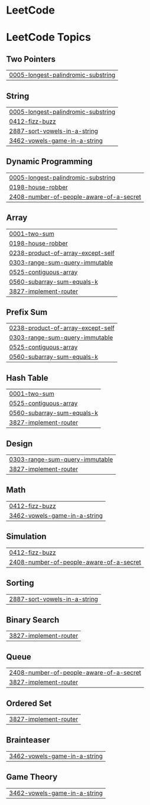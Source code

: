 # LeetCode
<!---LeetCode Topics Start-->
# LeetCode Topics
## Two Pointers
|  |
| ------- |
| [0005-longest-palindromic-substring](https://github.com/vishnukhare/LeetCode/tree/master/0005-longest-palindromic-substring) |
## String
|  |
| ------- |
| [0005-longest-palindromic-substring](https://github.com/vishnukhare/LeetCode/tree/master/0005-longest-palindromic-substring) |
| [0412-fizz-buzz](https://github.com/vishnukhare/LeetCode/tree/master/0412-fizz-buzz) |
| [2887-sort-vowels-in-a-string](https://github.com/vishnukhare/LeetCode/tree/master/2887-sort-vowels-in-a-string) |
| [3462-vowels-game-in-a-string](https://github.com/vishnukhare/LeetCode/tree/master/3462-vowels-game-in-a-string) |
## Dynamic Programming
|  |
| ------- |
| [0005-longest-palindromic-substring](https://github.com/vishnukhare/LeetCode/tree/master/0005-longest-palindromic-substring) |
| [0198-house-robber](https://github.com/vishnukhare/LeetCode/tree/master/0198-house-robber) |
| [2408-number-of-people-aware-of-a-secret](https://github.com/vishnukhare/LeetCode/tree/master/2408-number-of-people-aware-of-a-secret) |
## Array
|  |
| ------- |
| [0001-two-sum](https://github.com/vishnukhare/LeetCode/tree/master/0001-two-sum) |
| [0198-house-robber](https://github.com/vishnukhare/LeetCode/tree/master/0198-house-robber) |
| [0238-product-of-array-except-self](https://github.com/vishnukhare/LeetCode/tree/master/0238-product-of-array-except-self) |
| [0303-range-sum-query-immutable](https://github.com/vishnukhare/LeetCode/tree/master/0303-range-sum-query-immutable) |
| [0525-contiguous-array](https://github.com/vishnukhare/LeetCode/tree/master/0525-contiguous-array) |
| [0560-subarray-sum-equals-k](https://github.com/vishnukhare/LeetCode/tree/master/0560-subarray-sum-equals-k) |
| [3827-implement-router](https://github.com/vishnukhare/LeetCode/tree/master/3827-implement-router) |
## Prefix Sum
|  |
| ------- |
| [0238-product-of-array-except-self](https://github.com/vishnukhare/LeetCode/tree/master/0238-product-of-array-except-self) |
| [0303-range-sum-query-immutable](https://github.com/vishnukhare/LeetCode/tree/master/0303-range-sum-query-immutable) |
| [0525-contiguous-array](https://github.com/vishnukhare/LeetCode/tree/master/0525-contiguous-array) |
| [0560-subarray-sum-equals-k](https://github.com/vishnukhare/LeetCode/tree/master/0560-subarray-sum-equals-k) |
## Hash Table
|  |
| ------- |
| [0001-two-sum](https://github.com/vishnukhare/LeetCode/tree/master/0001-two-sum) |
| [0525-contiguous-array](https://github.com/vishnukhare/LeetCode/tree/master/0525-contiguous-array) |
| [0560-subarray-sum-equals-k](https://github.com/vishnukhare/LeetCode/tree/master/0560-subarray-sum-equals-k) |
| [3827-implement-router](https://github.com/vishnukhare/LeetCode/tree/master/3827-implement-router) |
## Design
|  |
| ------- |
| [0303-range-sum-query-immutable](https://github.com/vishnukhare/LeetCode/tree/master/0303-range-sum-query-immutable) |
| [3827-implement-router](https://github.com/vishnukhare/LeetCode/tree/master/3827-implement-router) |
## Math
|  |
| ------- |
| [0412-fizz-buzz](https://github.com/vishnukhare/LeetCode/tree/master/0412-fizz-buzz) |
| [3462-vowels-game-in-a-string](https://github.com/vishnukhare/LeetCode/tree/master/3462-vowels-game-in-a-string) |
## Simulation
|  |
| ------- |
| [0412-fizz-buzz](https://github.com/vishnukhare/LeetCode/tree/master/0412-fizz-buzz) |
| [2408-number-of-people-aware-of-a-secret](https://github.com/vishnukhare/LeetCode/tree/master/2408-number-of-people-aware-of-a-secret) |
## Sorting
|  |
| ------- |
| [2887-sort-vowels-in-a-string](https://github.com/vishnukhare/LeetCode/tree/master/2887-sort-vowels-in-a-string) |
## Binary Search
|  |
| ------- |
| [3827-implement-router](https://github.com/vishnukhare/LeetCode/tree/master/3827-implement-router) |
## Queue
|  |
| ------- |
| [2408-number-of-people-aware-of-a-secret](https://github.com/vishnukhare/LeetCode/tree/master/2408-number-of-people-aware-of-a-secret) |
| [3827-implement-router](https://github.com/vishnukhare/LeetCode/tree/master/3827-implement-router) |
## Ordered Set
|  |
| ------- |
| [3827-implement-router](https://github.com/vishnukhare/LeetCode/tree/master/3827-implement-router) |
## Brainteaser
|  |
| ------- |
| [3462-vowels-game-in-a-string](https://github.com/vishnukhare/LeetCode/tree/master/3462-vowels-game-in-a-string) |
## Game Theory
|  |
| ------- |
| [3462-vowels-game-in-a-string](https://github.com/vishnukhare/LeetCode/tree/master/3462-vowels-game-in-a-string) |
<!---LeetCode Topics End-->